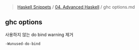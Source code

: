 > [Haskell Snippets](../README.md) / [04. Advanced Haskell](README.md) / ghc options.md
## ghc options
사용하지 않는 do bind warning 제거
```
-Wunused-do-bind
```

